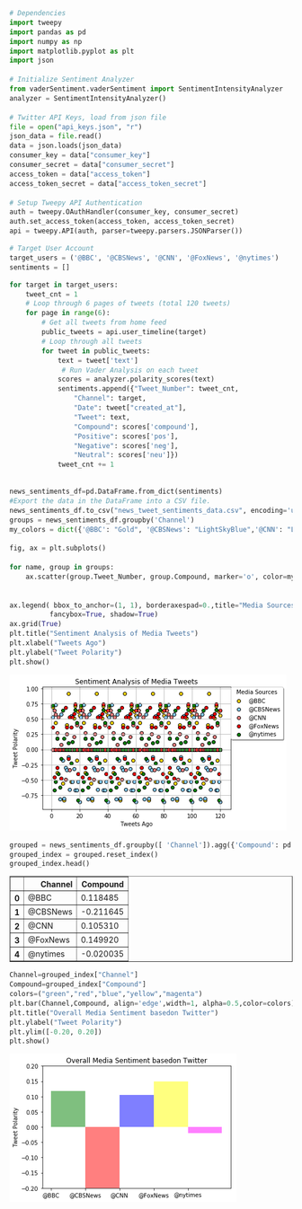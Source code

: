 

```python
# Dependencies
import tweepy
import pandas as pd
import numpy as np
import matplotlib.pyplot as plt
import json

# Initialize Sentiment Analyzer
from vaderSentiment.vaderSentiment import SentimentIntensityAnalyzer
analyzer = SentimentIntensityAnalyzer()

# Twitter API Keys, load from json file
file = open("api_keys.json", "r") 
json_data = file.read()
data = json.loads(json_data)
consumer_key = data["consumer_key"]
consumer_secret = data["consumer_secret"]
access_token = data["access_token"]
access_token_secret = data["access_token_secret"]

# Setup Tweepy API Authentication
auth = tweepy.OAuthHandler(consumer_key, consumer_secret)
auth.set_access_token(access_token, access_token_secret)
api = tweepy.API(auth, parser=tweepy.parsers.JSONParser())
```


```python
# Target User Account
target_users = ('@BBC', '@CBSNews', '@CNN', '@FoxNews', '@nytimes')
sentiments = []

```


```python
for target in target_users:
    tweet_cnt = 1
    # Loop through 6 pages of tweets (total 120 tweets)
    for page in range(6):
        # Get all tweets from home feed
        public_tweets = api.user_timeline(target)
        # Loop through all tweets 
        for tweet in public_tweets:
            text = tweet['text']
             # Run Vader Analysis on each tweet
            scores = analyzer.polarity_scores(text)
            sentiments.append({"Tweet_Number": tweet_cnt,
                "Channel": target,
                "Date": tweet["created_at"],
                "Tweet": text,
                "Compound": scores['compound'],
                "Positive": scores['pos'],
                "Negative": scores['neg'],
                "Neutral": scores['neu']})
            tweet_cnt += 1
```


```python

news_sentiments_df=pd.DataFrame.from_dict(sentiments)
#Export the data in the DataFrame into a CSV file.
news_sentiments_df.to_csv("news_tweet_sentiments_data.csv", encoding='utf-8', index=False)
groups = news_sentiments_df.groupby('Channel')
my_colors = dict({'@BBC': "Gold", '@CBSNews': "LightSkyBlue",'@CNN': "LightCoral",'@FoxNews':"red",'@nytimes':"green"})

fig, ax = plt.subplots()

for name, group in groups:
    ax.scatter(group.Tweet_Number, group.Compound, marker='o', color=my_colors[name], edgecolors='black', label=name)


ax.legend( bbox_to_anchor=(1, 1), borderaxespad=0.,title="Media Sources",loc=2,
          fancybox=True, shadow=True)
ax.grid(True)
plt.title("Sentiment Analysis of Media Tweets")
plt.xlabel("Tweets Ago")
plt.ylabel("Tweet Polarity")
plt.show()
```


![png](plot1.png)



```python
grouped = news_sentiments_df.groupby([ 'Channel']).agg({'Compound': pd.Series.mean})
grouped_index = grouped.reset_index()
grouped_index.head()
```




<div>
<style>
    .dataframe thead tr:only-child th {
        text-align: right;
    }

    .dataframe thead th {
        text-align: left;
    }

    .dataframe tbody tr th {
        vertical-align: top;
    }
</style>
<table border="1" class="dataframe">
  <thead>
    <tr style="text-align: right;">
      <th></th>
      <th>Channel</th>
      <th>Compound</th>
    </tr>
  </thead>
  <tbody>
    <tr>
      <th>0</th>
      <td>@BBC</td>
      <td>0.118485</td>
    </tr>
    <tr>
      <th>1</th>
      <td>@CBSNews</td>
      <td>-0.211645</td>
    </tr>
    <tr>
      <th>2</th>
      <td>@CNN</td>
      <td>0.105310</td>
    </tr>
    <tr>
      <th>3</th>
      <td>@FoxNews</td>
      <td>0.149920</td>
    </tr>
    <tr>
      <th>4</th>
      <td>@nytimes</td>
      <td>-0.020035</td>
    </tr>
  </tbody>
</table>
</div>




```python
Channel=grouped_index["Channel"]
Compound=grouped_index["Compound"]
colors=("green","red","blue","yellow","magenta")
plt.bar(Channel,Compound, align='edge',width=1, alpha=0.5,color=colors)
plt.title("Overall Media Sentiment basedon Twitter")
plt.ylabel("Tweet Polarity")
plt.ylim([-0.20, 0.20])
plt.show()


```


![png](plot2.png)

